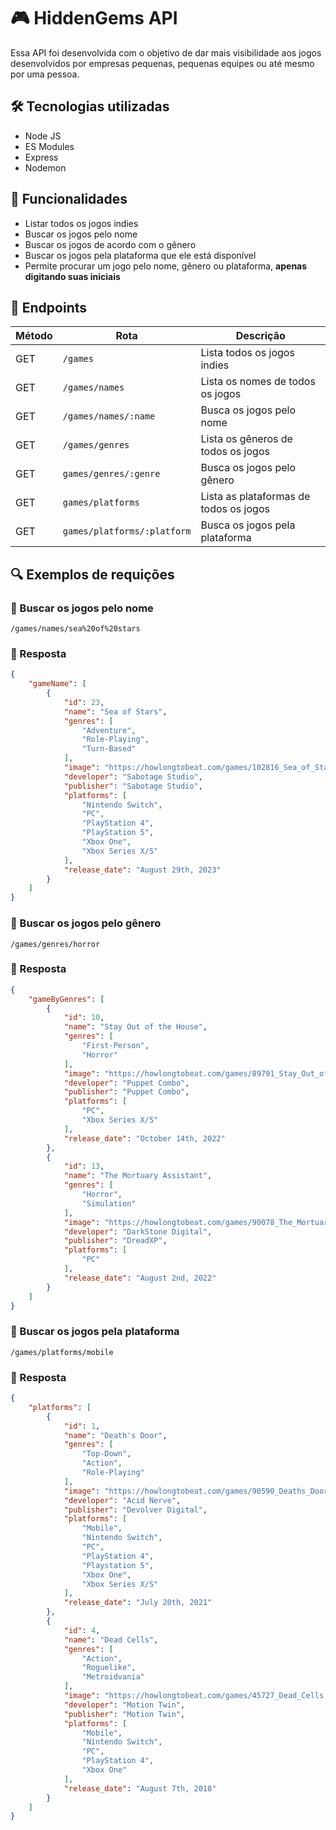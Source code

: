 # 🎮 HiddenGems API

Essa API foi desenvolvida com o objetivo de dar mais visibilidade aos jogos desenvolvidos por empresas pequenas, pequenas equipes ou até mesmo por uma pessoa.

## 🛠️ Tecnologias utilizadas 

- Node JS
- ES Modules
- Express
- Nodemon

## 🧠 Funcionalidades

- Listar todos os jogos indies
- Buscar os jogos pelo nome
- Buscar os jogos de acordo com o gênero
- Buscar os jogos pela plataforma que ele está disponível
- Permite procurar um jogo pelo nome, gênero ou plataforma, **apenas digitando suas iniciais**

## 🧭 Endpoints

| Método | Rota                        | Descrição                              |
|--------|-----------------------------|----------------------------------------|
| GET    | `/games`                    | Lista todos os jogos indies            |
| GET    | `/games/names`              | Lista os nomes de todos os jogos       |
| GET    | `/games/names/:name`        | Busca os jogos pelo nome               |
| GET    | `/games/genres`             | Lista os gêneros de todos os jogos     |
| GET    | `games/genres/:genre`       | Busca os jogos pelo gênero             |
| GET    | `games/platforms`           | Lista as plataformas de todos os jogos |
| GET    | `games/platforms/:platform` | Busca os jogos pela plataforma         |

## 🔍 Exemplos de requições

### 🔗 Buscar os jogos pelo nome

`/games/names/sea%20of%20stars`

### 📄 Resposta
```json
{
	"gameName": [
		{
			"id": 23,
			"name": "Sea of Stars",
			"genres": [
				"Adventure",
				"Role-Playing",
				"Turn-Based"
			],
			"image": "https://howlongtobeat.com/games/102816_Sea_of_Stars.jpg?width=250",
			"developer": "Sabotage Studio",
			"publisher": "Sabotage Studio",
			"platforms": [
				"Nintendo Switch",
				"PC",
				"PlayStation 4",
				"PlayStation 5",
				"Xbox One",
				"Xbox Series X/S"
			],
			"release_date": "August 29th, 2023"
		}
	]
}
```

### 🔗 Buscar os jogos pelo gênero

`/games/genres/horror`

### 📄 Resposta
```json
{
	"gameByGenres": [
		{
			"id": 10,
			"name": "Stay Out of the House",
			"genres": [
				"First-Person",
				"Horror"
			],
			"image": "https://howlongtobeat.com/games/89791_Stay_Out_of_the_House.jpg?width=250",
			"developer": "Puppet Combo",
			"publisher": "Puppet Combo",
			"platforms": [
				"PC",
				"Xbox Series X/S"
			],
			"release_date": "October 14th, 2022"
		},
		{
			"id": 13,
			"name": "The Mortuary Assistant",
			"genres": [
				"Horror",
				"Simulation"
			],
			"image": "https://howlongtobeat.com/games/90078_The_Mortuary_Assistant.jpg?width=250",
			"developer": "DarkStone Digital",
			"publisher": "DreadXP",
			"platforms": [
				"PC"
			],
			"release_date": "August 2nd, 2022"
		}
	]
}
```

### 🔗 Buscar os jogos pela plataforma

`/games/platforms/mobile`

### 📄 Resposta

```json
{
	"platforms": [
		{
			"id": 1,
			"name": "Death's Door",
			"genres": [
				"Top-Down",
				"Action",
				"Role-Playing"
			],
			"image": "https://howlongtobeat.com/games/90590_Deaths_Door.jpg?width=250",
			"developer": "Acid Nerve",
			"publisher": "Devolver Digital",
			"platforms": [
				"Mobile",
				"Nintendo Switch",
				"PC",
				"PlayStation 4",
				"Playstation 5",
				"Xbox One",
				"Xbox Series X/S"
			],
			"release_date": "July 20th, 2021"
		},
		{
			"id": 4,
			"name": "Dead Cells",
			"genres": [
				"Action",
				"Roguelike",
				"Metroidvania"
			],
			"image": "https://howlongtobeat.com/games/45727_Dead_Cells.jpg?width=250",
			"developer": "Motion Twin",
			"publisher": "Motion Twin",
			"platforms": [
				"Mobile",
				"Nintendo Switch",
				"PC",
				"PlayStation 4",
				"Xbox One"
			],
			"release_date": "August 7th, 2018"
		}
	]
}
```